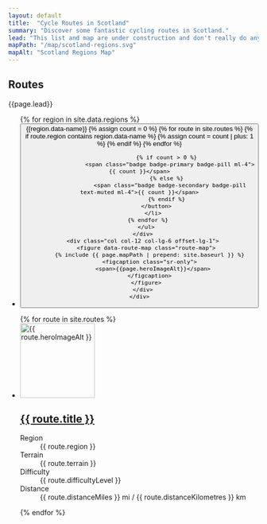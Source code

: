 ```yaml
---
layout: default
title:  "Cycle Routes in Scotland"
summary: "Discover some fantastic cycling routes in Scotland."
lead: "This list and map are under construction and don't really do anything yet, but someday it's gonna be awesome."
mapPath: "/map/scotland-regions.svg"
mapAlt: "Scotland Regions Map"
---
```

<section class="text-light py-5 d-print-none">
  <div class="container">
    <div class="row">
      <div class="col col-lg-5">
        <h1 itemprop="name headline">Routes</h1>
        <p class="lead mb-5">{{page.lead}}</p>
      </div>
    </div>
    <div class="row position-sticky">
      <div class="col col-lg-5">
        <ul class="list-unstyled ml-n2 row cols sticky-top">
          {% for region in site.data.regions %}
            <li>
              <button data-map-trigger data-map-target="{{region.id}}" class="btn btn-link btn-outline-primary m-1 d-flex justify-content-between align-items-center">{{region.data-name}}    {% assign count = 0 %}
                    {% for route in site.routes %}
                      {% if route.region contains region.data-name %}
                        {% assign count = count | plus: 1 %}
                      {% endif %}
                    {% endfor %}
                    
                    {% if count > 0 %}
                      <span class="badge badge-primary badge-pill ml-4">{{ count }}</span>
                    {% else %}
                      <span class="badge badge-secondary badge-pill text-muted ml-4">{{ count }}</span>
                    {% endif %}
              </button>
            </li>
          {% endfor %} 
        </ul>
      </div>
      <div class="col col-12 col-lg-6 offset-lg-1">
        <figure data-route-map class="route-map">
          {% include {{ page.mapPath | prepend: site.baseurl }} %}
          <figcaption class="sr-only">
            <span>{{page.heroImageAlt}}</span>
          </figcaption>
        </figure>
      </div>
    </div>
  </div>
  <div data-description class="description"></div>
</section>

<div class="container py-5 text-light">
  <ul class="list-unstyled row">
    {% for route in site.routes %}
      <li class="col col-md-6 mb-3">
        <div class="media bg-dark text-light border border-secondary">
          <div class="media-image-wrapper float-left">
            <img src="{{route.heroImagePath | prepend: site.baseurl | append: '?nf_resize=smartcrop&w=150'}}" alt="{{ route.heroImageAlt }}" loading="lazy" width="150"/>
          </div>
          <div class="media-body p-3">
            <h2 class="h5"><a class="stretched-link" href="{{ route.url }}">{{ route.title }}</a></h2>
            <dl class="text-muted mb-0">
              <dt class="sr-only">Region</dt>
              <dd class="mb-0">{{ route.region }}</dd>
              <dt class="sr-only">Terrain</dt>
              <dd class="mb-0">{{ route.terrain }}</dd>
              <dt class="sr-only">Difficulty</dt>
              <dd class="mb-0">{{ route.difficultyLevel }}</dd>
              <dt class="sr-only">Distance</dt>
              <dd class="mb-0">{{ route.distanceMiles }} mi / {{ route.distanceKilometres }} km</dd>
            </dl>
          </div>
        </div>
      </li>
    {% endfor %}
  </ul>
</div>
